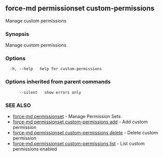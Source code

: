 ## force-md permissionset custom-permissions

Manage custom permissions

### Synopsis

Manage custom permissions

### Options

```
  -h, --help   help for custom-permissions
```

### Options inherited from parent commands

```
      --silent   show errors only
```

### SEE ALSO

* [force-md permissionset](force-md_permissionset.md)	 - Manage Permission Sets
* [force-md permissionset custom-permissions add](force-md_permissionset_custom-permissions_add.md)	 - Add custom permission
* [force-md permissionset custom-permissions delete](force-md_permissionset_custom-permissions_delete.md)	 - Delete custom permission
* [force-md permissionset custom-permissions list](force-md_permissionset_custom-permissions_list.md)	 - List custom permissions enabled

